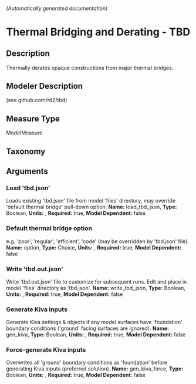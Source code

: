 

###### (Automatically generated documentation)

# Thermal Bridging and Derating - TBD

## Description
Thermally derates opaque constructions from major thermal bridges.

## Modeler Description
(see github.com/rd2/tbd)

## Measure Type
ModelMeasure

## Taxonomy


## Arguments


### Load 'tbd.json'
Loads existing 'tbd.json' file from model 'files' directory, may override 'default thermal bridge' pull-down option.
**Name:** load_tbd_json,
**Type:** Boolean,
**Units:** ,
**Required:** true,
**Model Dependent:** false

### Default thermal bridge option
e.g. 'poor', 'regular', 'efficient', 'code' (may be overridden by 'tbd.json' file).
**Name:** option,
**Type:** Choice,
**Units:** ,
**Required:** true,
**Model Dependent:** false

### Write 'tbd.out.json'
Write 'tbd.out.json' file to customize for subsequent runs. Edit and place in model 'files' directory as 'tbd.json'.
**Name:** write_tbd_json,
**Type:** Boolean,
**Units:** ,
**Required:** true,
**Model Dependent:** false

### Generate Kiva inputs
Generate Kiva settings & objects if any model surfaces have 'foundation' boundary conditions ('ground' facing surfaces are ignored).
**Name:** gen_kiva,
**Type:** Boolean,
**Units:** ,
**Required:** true,
**Model Dependent:** false

### Force-generate Kiva inputs
Overwrites all 'ground' boundary conditions as 'foundation' before generating Kiva inputs (preferred solution).
**Name:** gen_kiva_force,
**Type:** Boolean,
**Units:** ,
**Required:** true,
**Model Dependent:** false




